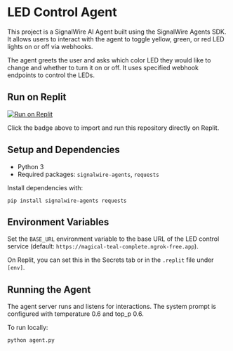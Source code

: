 # LED Control Agent

This project is a SignalWire AI Agent built using the SignalWire Agents SDK. It allows users to interact with the agent to toggle yellow, green, or red LED lights on or off via webhooks.

The agent greets the user and asks which color LED they would like to change and whether to turn it on or off. It uses specified webhook endpoints to control the LEDs.


## Run on Replit

[![Run on Replit](https://replit.com/badge?caption=Run%20on%20Replit&color=3b82f6&variant=plain&logo=true&radius=6&theme=light)](https://replit.com/github/Len-PGH/2025)

Click the badge above to import and run this repository directly on Replit.

## Setup and Dependencies

- Python 3
- Required packages: `signalwire-agents`, `requests`

Install dependencies with:

```
pip install signalwire-agents requests
```


## Environment Variables

Set the `BASE_URL` environment variable to the base URL of the LED control service (default: `https://magical-teal-complete.ngrok-free.app`).

On Replit, you can set this in the Secrets tab or in the `.replit` file under `[env]`.

## Running the Agent

The agent server runs and listens for interactions. The system prompt is configured with temperature 0.6 and top_p 0.6.

To run locally:

```
python agent.py
```

